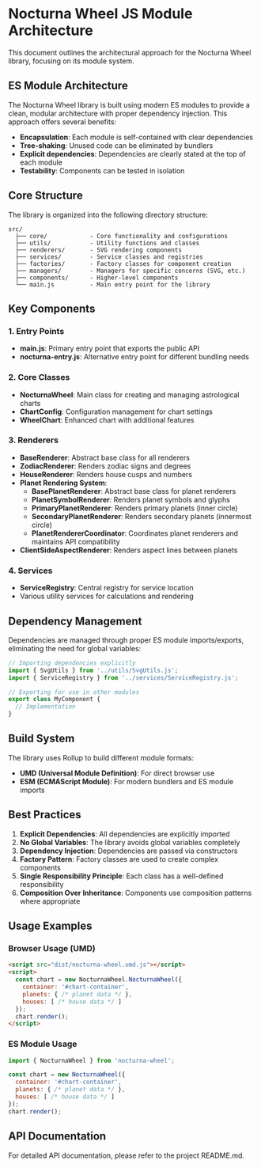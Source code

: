 # Nocturna Wheel JS Module Architecture

This document outlines the architectural approach for the Nocturna Wheel library, focusing on its module system.

## ES Module Architecture

The Nocturna Wheel library is built using modern ES modules to provide a clean, modular architecture with proper dependency injection. This approach offers several benefits:

- **Encapsulation**: Each module is self-contained with clear dependencies
- **Tree-shaking**: Unused code can be eliminated by bundlers
- **Explicit dependencies**: Dependencies are clearly stated at the top of each module
- **Testability**: Components can be tested in isolation

## Core Structure

The library is organized into the following directory structure:

```
src/
  ├── core/            - Core functionality and configurations
  ├── utils/           - Utility functions and classes
  ├── renderers/       - SVG rendering components
  ├── services/        - Service classes and registries
  ├── factories/       - Factory classes for component creation
  ├── managers/        - Managers for specific concerns (SVG, etc.)
  ├── components/      - Higher-level components
  └── main.js          - Main entry point for the library
```

## Key Components

### 1. Entry Points

- **main.js**: Primary entry point that exports the public API
- **nocturna-entry.js**: Alternative entry point for different bundling needs

### 2. Core Classes

- **NocturnaWheel**: Main class for creating and managing astrological charts
- **ChartConfig**: Configuration management for chart settings
- **WheelChart**: Enhanced chart with additional features

### 3. Renderers

- **BaseRenderer**: Abstract base class for all renderers
- **ZodiacRenderer**: Renders zodiac signs and degrees
- **HouseRenderer**: Renders house cusps and numbers
- **Planet Rendering System**:
  - **BasePlanetRenderer**: Abstract base class for planet renderers
  - **PlanetSymbolRenderer**: Renders planet symbols and glyphs
  - **PrimaryPlanetRenderer**: Renders primary planets (inner circle)
  - **SecondaryPlanetRenderer**: Renders secondary planets (innermost circle)
  - **PlanetRendererCoordinator**: Coordinates planet renderers and maintains API compatibility
- **ClientSideAspectRenderer**: Renders aspect lines between planets

### 4. Services

- **ServiceRegistry**: Central registry for service location
- Various utility services for calculations and rendering

## Dependency Management

Dependencies are managed through proper ES module imports/exports, eliminating the need for global variables:

```javascript
// Importing dependencies explicitly
import { SvgUtils } from '../utils/SvgUtils.js';
import { ServiceRegistry } from '../services/ServiceRegistry.js';

// Exporting for use in other modules
export class MyComponent {
  // Implementation
}
```

## Build System

The library uses Rollup to build different module formats:

- **UMD (Universal Module Definition)**: For direct browser use
- **ESM (ECMAScript Module)**: For modern bundlers and ES module imports

## Best Practices

1. **Explicit Dependencies**: All dependencies are explicitly imported
2. **No Global Variables**: The library avoids global variables completely
3. **Dependency Injection**: Dependencies are passed via constructors
4. **Factory Pattern**: Factory classes are used to create complex components
5. **Single Responsibility Principle**: Each class has a well-defined responsibility
6. **Composition Over Inheritance**: Components use composition patterns where appropriate

## Usage Examples

### Browser Usage (UMD)

```html
<script src="dist/nocturna-wheel.umd.js"></script>
<script>
  const chart = new NocturnaWheel.NocturnaWheel({
    container: '#chart-container',
    planets: { /* planet data */ },
    houses: [ /* house data */ ]
  });
  chart.render();
</script>
```

### ES Module Usage

```javascript
import { NocturnaWheel } from 'nocturna-wheel';

const chart = new NocturnaWheel({
  container: '#chart-container',
  planets: { /* planet data */ },
  houses: [ /* house data */ ]
});
chart.render();
```

## API Documentation

For detailed API documentation, please refer to the project README.md. 